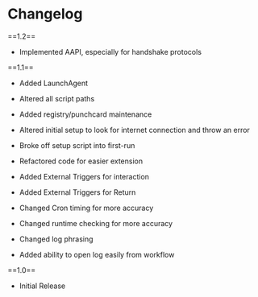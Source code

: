 # Changelog

==1.2==
* Implemented AAPI, especially for handshake protocols

==1.1==

* Added LaunchAgent
* Altered all script paths
* Added registry/punchcard maintenance
* Altered initial setup to look for internet connection and throw an error
* Broke off setup script into first-run

* Refactored code for easier extension
* Added External Triggers for interaction
* Added External Triggers for Return
* Changed Cron timing for more accuracy
* Changed runtime checking for more accuracy
* Changed log phrasing
* Added ability to open log easily from workflow


==1.0==

* Initial Release
